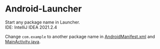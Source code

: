 # Android-Launcher
Start any package name in Launcher.  
IDE: IntelliJ IDEA 2021.2.4

Change `com.example` to another package name in [AndroidManifest.xml](app/src/main/AndroidManifest.xml) and [MainActivity.java](app/src/main/java/com/launcher/MainActivity.java).